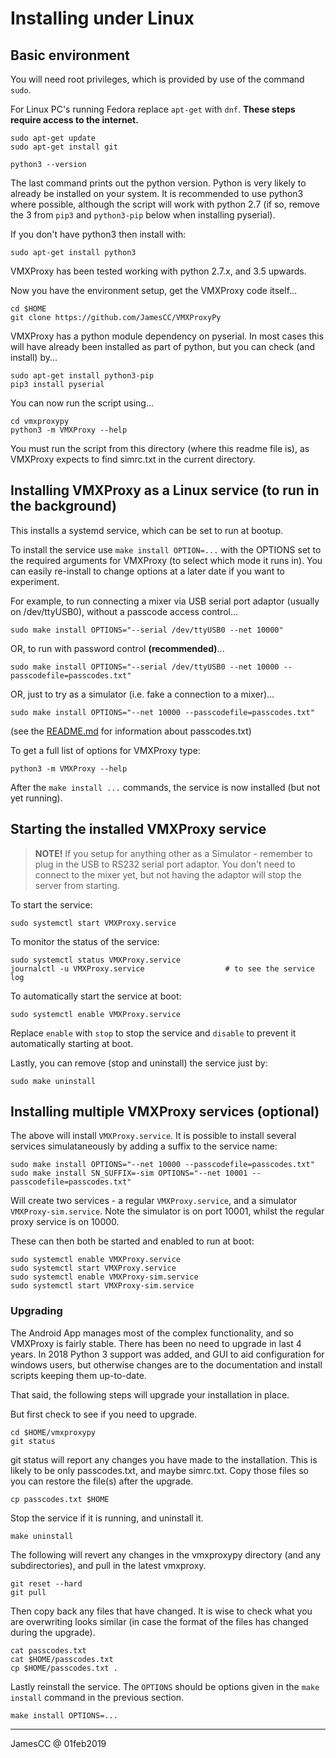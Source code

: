 # Installing under Linux

## Basic environment

You will need root privileges, which is provided by use of the command `sudo`.

For Linux PC's running Fedora replace `apt-get` with `dnf`.
**These steps require access to the internet.**

    sudo apt-get update
    sudo apt-get install git

    python3 --version

The last command prints out the python version.  Python is very likely to already be installed on
your system.  It is recommended to use python3 where possible, although the script will work with
python 2.7 (if so, remove the 3 from `pip3` and `python3-pip` below when installing pyserial).

If you don't have python3 then install with:

    sudo apt-get install python3

VMXProxy has been tested working with python 2.7.x, and 3.5 upwards.


Now you have the environment setup, get the VMXProxy code itself...

    cd $HOME
    git clone https://github.com/JamesCC/VMXProxyPy

VMXProxy has a python module dependency on pyserial.  In most cases this will have already been
installed as part of python, but you can check (and install) by...

    sudo apt-get install python3-pip
    pip3 install pyserial

You can now run the script using...

    cd vmxproxypy
    python3 -m VMXProxy --help

You must run the script from this directory (where this readme file is), as VMXProxy expects to
find simrc.txt in the current directory.


## Installing VMXProxy as a Linux service (to run in the background)

This installs a systemd service, which can be set to run at bootup.

To install the service use `make install OPTION=...` with the OPTIONS set to the required arguments
for VMXProxy (to select which mode it runs in).   You can easily re-install to change options
at a later date if you want to experiment.


For example, to run connecting a mixer via USB serial port adaptor (usually on /dev/ttyUSB0),
without a passcode access control...

    sudo make install OPTIONS="--serial /dev/ttyUSB0 --net 10000"

OR, to run with password control **(recommended)**...

    sudo make install OPTIONS="--serial /dev/ttyUSB0 --net 10000 --passcodefile=passcodes.txt"

OR, just to try as a simulator (i.e. fake a connection to a mixer)...

    sudo make install OPTIONS="--net 10000 --passcodefile=passcodes.txt"

(see the [README.md](../README.md) for information about passcodes.txt)


To get a full list of options for VMXProxy type:

    python3 -m VMXProxy --help


After the `make install ...` commands, the service is now installed (but not yet running).


## Starting the installed VMXProxy service

> **NOTE!**  If you setup for anything other as a Simulator - remember to plug in the USB to RS232
> serial port adaptor.  You don't need to connect to the mixer yet, but not having the adaptor
> will stop the server from starting.

To start the service:

    sudo systemctl start VMXProxy.service

To monitor the status of the service:

    sudo systemctl status VMXProxy.service
    journalctl -u VMXProxy.service                  # to see the service log

To automatically start the service at boot:

    sudo systemctl enable VMXProxy.service

Replace `enable` with `stop` to stop the service and `disable` to prevent it automatically starting
at boot.


Lastly, you can remove (stop and uninstall) the service just by:

    sudo make uninstall


## Installing multiple VMXProxy services (optional)

The above will install `VMXProxy.service`.  It is possible to install several services
simulataneously by adding a suffix to the service name:

    sudo make install OPTIONS="--net 10000 --passcodefile=passcodes.txt"
    sudo make install SN_SUFFIX=-sim OPTIONS="--net 10001 --passcodefile=passcodes.txt"

Will create two services - a regular `VMXProxy.service`, and a simulator `VMXProxy-sim.service`.
Note the simulator is on port 10001, whilst the regular proxy service is on 10000.

These can then both be started and enabled to run at boot:

    sudo systemctl enable VMXProxy.service
    sudo systemctl start VMXProxy.service
    sudo systemctl enable VMXProxy-sim.service
    sudo systemctl start VMXProxy-sim.service


### Upgrading

The Android App manages most of the complex functionality, and so VMXProxy is fairly stable.  There
has been no need to upgrade in last 4 years.  In 2018 Python 3 support was added, and GUI to aid
configuration for windows users, but otherwise changes are to the documentation and install scripts
keeping them up-to-date.


That said, the following steps will upgrade your installation in place.

But first check to see if you need to upgrade.

    cd $HOME/vmxproxypy
    git status

git status will report any changes you have made to the installation.  This is likely to be
only passcodes.txt, and maybe simrc.txt.  Copy those files so you can restore the file(s)
after the upgrade.

    cp passcodes.txt $HOME

Stop the service if it is running, and uninstall it.

    make uninstall

The following will revert any changes in the vmxproxypy directory (and any subdirectories),
and pull in the latest vmxproxy.

    git reset --hard
    git pull

Then copy back any files that have changed.  It is wise to check what you are overwriting
looks similar (in case the format of the files has changed during the upgrade).

    cat passcodes.txt
    cat $HOME/passcodes.txt
    cp $HOME/passcodes.txt .

Lastly reinstall the service.  The `OPTIONS` should be options given in the `make install`
command in the previous section.

    make install OPTIONS=...


---
JamesCC @ 01feb2019
